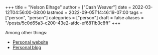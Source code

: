 +++
title = "Nelson Elhage"
author = ["Cash Weaver"]
date = 2022-03-12T04:56:00-08:00
lastmod = 2022-09-05T14:46:19-07:00
tags = ["person", "person"]
categories = ["person"]
draft = false
aliases = "/posts/5c0d65a3-c200-43e2-afdc-ef6811b3c8ff"
+++

Among other things:

-   [Personal website](https://nelhage.com/)
-   [Personal blog](https://blog.nelhage.com/)
